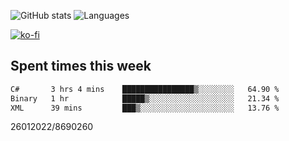 ![GitHub stats](https://github-readme-stats.vercel.app/api?username=emipa606&theme=github_dark&show_icons=true) 
![Languages](https://github-readme-stats.vercel.app/api/top-langs/?username=emipa606&theme=github_dark&layout=compact)

[![ko-fi](https://ko-fi.com/img/githubbutton_sm.svg)](https://ko-fi.com/G2G55DDYD)

## Spent times this week
<!--START_SECTION:waka-->

```txt
C#       3 hrs 4 mins    ████████████████▒░░░░░░░░   64.90 %
Binary   1 hr            █████▒░░░░░░░░░░░░░░░░░░░   21.34 %
XML      39 mins         ███▒░░░░░░░░░░░░░░░░░░░░░   13.76 %
```

<!--END_SECTION:waka-->


26012022/8690260
